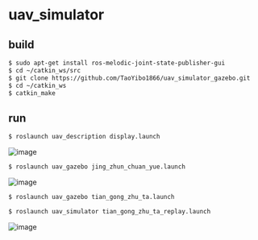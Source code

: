 # uav_simulator
## build
```Bash
$ sudo apt-get install ros-melodic-joint-state-publisher-gui
$ cd ~/catkin_ws/src
$ git clone https://github.com/TaoYibo1866/uav_simulator_gazebo.git
$ cd ~/catkin_ws
$ catkin_make
```
## run
```Bash
$ roslaunch uav_description display.launch
```
![image](dji_m100_gimbal_camera_rviz.png)
```Bash
$ roslaunch uav_gazebo jing_zhun_chuan_yue.launch
```
![image](jing_zhun_chuan_yue.png)
```Bash
$ roslaunch uav_gazebo tian_gong_zhu_ta.launch
```
```Bash
$ roslaunch uav_simulator tian_gong_zhu_ta_replay.launch
```
![image](tian_gong_zhu_ta_replay.png)